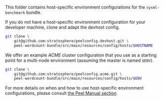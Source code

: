 This folder contains host-specific environment configurations for the `sysml-benchmark` bundle.

If you do not have a host-specific environment configuration for your developer machine, clone and adapt the devhost config.

```bash
git clone \
    git@github.com:stratosphere/peelconfig.devhost.git \
    peel-wordcount-bundle/src/main/resources/config/hosts/$HOSTNAME
```

We offer an example *ACME* cluster configuration that you use as a starting point for a multi-node environment (assuming the master is named `$ENV`).

```bash
git clone \
    git@github.com:stratosphere/peelconfig.acme.git \
    peel-wordcount-bundle/src/main/resources/config/hosts/$ENV
```

For more details on when and how to use host-specific environment configurations, please consult [the Peel Manual section](http://peel-framework.org/manual/environment-configurations.html).
